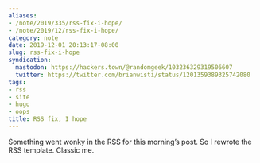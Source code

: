 ```yaml
---
aliases:
- /note/2019/335/rss-fix-i-hope/
- /note/2019/12/rss-fix-i-hope/
category: note
date: 2019-12-01 20:13:17-08:00
slug: rss-fix-i-hope
syndication:
  mastodon: https://hackers.town/@randomgeek/103236329319506607
  twitter: https://twitter.com/brianwisti/status/1201359389325742080
tags:
- rss
- site
- hugo
- oops
title: RSS fix, I hope
---
```


Something went wonky in the RSS for this morning’s post. So I rewrote the RSS template. Classic me.
